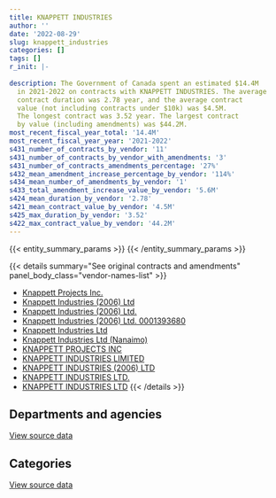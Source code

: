 ```yaml
---
title: KNAPPETT INDUSTRIES
author: ''
date: '2022-08-29'
slug: knappett_industries
categories: []
tags: []
r_init: |-
  
description: The Government of Canada spent an estimated $14.4M
  in 2021-2022 on contracts with KNAPPETT INDUSTRIES. The average
  contract duration was 2.78 year, and the average contract
  value (not including contracts under $10k) was $4.5M.
  The longest contract was 3.52 year. The largest contract
  by value (including amendments) was $44.2M.
most_recent_fiscal_year_total: '14.4M'
most_recent_fiscal_year_year: '2021-2022'
s431_number_of_contracts_by_vendor: '11'
s431_number_of_contracts_by_vendor_with_amendments: '3'
s431_number_of_contracts_amendments_percentage: '27%'
s432_mean_amendment_increase_percentage_by_vendor: '114%'
s434_mean_number_of_amendments_by_vendor: '1'
s433_total_amendment_increase_value_by_vendor: '5.6M'
s424_mean_duration_by_vendor: '2.78'
s421_mean_contract_value_by_vendor: '4.5M'
s425_max_duration_by_vendor: '3.52'
s422_max_contract_value_by_vendor: '44.2M'
---
```


<script src="/rmarkdown-libs/htmlwidgets/htmlwidgets.js"></script>
<link href="/rmarkdown-libs/datatables-css/datatables-crosstalk.css" rel="stylesheet" />
<script src="/rmarkdown-libs/datatables-binding/datatables.js"></script>
<script src="/rmarkdown-libs/jquery/jquery-3.6.0.min.js"></script>
<link href="/rmarkdown-libs/dt-core-bootstrap/css/dataTables.bootstrap.min.css" rel="stylesheet" />
<link href="/rmarkdown-libs/dt-core-bootstrap/css/dataTables.bootstrap.extra.css" rel="stylesheet" />
<script src="/rmarkdown-libs/dt-core-bootstrap/js/jquery.dataTables.min.js"></script>
<script src="/rmarkdown-libs/dt-core-bootstrap/js/dataTables.bootstrap.min.js"></script>
<link href="/rmarkdown-libs/crosstalk/css/crosstalk.min.css" rel="stylesheet" />
<script src="/rmarkdown-libs/crosstalk/js/crosstalk.min.js"></script>
<script src="/rmarkdown-libs/htmlwidgets/htmlwidgets.js"></script>
<link href="/rmarkdown-libs/datatables-css/datatables-crosstalk.css" rel="stylesheet" />
<script src="/rmarkdown-libs/datatables-binding/datatables.js"></script>
<script src="/rmarkdown-libs/jquery/jquery-3.6.0.min.js"></script>
<link href="/rmarkdown-libs/dt-core-bootstrap/css/dataTables.bootstrap.min.css" rel="stylesheet" />
<link href="/rmarkdown-libs/dt-core-bootstrap/css/dataTables.bootstrap.extra.css" rel="stylesheet" />
<script src="/rmarkdown-libs/dt-core-bootstrap/js/jquery.dataTables.min.js"></script>
<script src="/rmarkdown-libs/dt-core-bootstrap/js/dataTables.bootstrap.min.js"></script>
<link href="/rmarkdown-libs/crosstalk/css/crosstalk.min.css" rel="stylesheet" />
<script src="/rmarkdown-libs/crosstalk/js/crosstalk.min.js"></script>

{{< entity_summary_params >}}
{{< /entity_summary_params >}}

{{< details summary="See original contracts and amendments" panel_body_class="vendor-names-list" >}}
- [Knappett Projects Inc.](https://search.open.canada.ca/en/ct/?sort=contract_value_f%20desc&page=1&search_text=%22Knappett%20Projects%20Inc.%22)
- [Knappett Industries (2006) Ltd](https://search.open.canada.ca/en/ct/?sort=contract_value_f%20desc&page=1&search_text=%22Knappett%20Industries%20%282006%29%20Ltd%22)
- [Knappett Industries (2006) Ltd.](https://search.open.canada.ca/en/ct/?sort=contract_value_f%20desc&page=1&search_text=%22Knappett%20Industries%20%282006%29%20Ltd.%22)
- [Knappett Industries (2006) Ltd. 0001393680](https://search.open.canada.ca/en/ct/?sort=contract_value_f%20desc&page=1&search_text=%22Knappett%20Industries%20%282006%29%20Ltd.%20%200001393680%22)
- [Knappett Industries Ltd](https://search.open.canada.ca/en/ct/?sort=contract_value_f%20desc&page=1&search_text=%22Knappett%20Industries%20Ltd%22)
- [Knappett Industries Ltd (Nanaimo)](https://search.open.canada.ca/en/ct/?sort=contract_value_f%20desc&page=1&search_text=%22Knappett%20Industries%20Ltd%20%28Nanaimo%29%22)
- [KNAPPETT PROJECTS INC](https://search.open.canada.ca/en/ct/?sort=contract_value_f%20desc&page=1&search_text=%22KNAPPETT%20PROJECTS%20INC%22)
- [KNAPPETT INDUSTRIES LIMITED](https://search.open.canada.ca/en/ct/?sort=contract_value_f%20desc&page=1&search_text=%22KNAPPETT%20INDUSTRIES%20LIMITED%22)
- [KNAPPETT INDUSTRIES (2006) LTD](https://search.open.canada.ca/en/ct/?sort=contract_value_f%20desc&page=1&search_text=%22KNAPPETT%20INDUSTRIES%20%282006%29%20LTD%22)
- [KNAPPETT INDUSTRIES LTD.](https://search.open.canada.ca/en/ct/?sort=contract_value_f%20desc&page=1&search_text=%22KNAPPETT%20INDUSTRIES%20LTD.%22)
- [KNAPPETT INDUSTRIES LTD](https://search.open.canada.ca/en/ct/?sort=contract_value_f%20desc&page=1&search_text=%22KNAPPETT%20INDUSTRIES%20LTD%22)
{{< /details >}}

## Departments and agencies

<div id="htmlwidget-1" style="width:100%;height:auto;" class="datatables html-widget"></div>
<script type="application/json" data-for="htmlwidget-1">{"x":{"style":"bootstrap","filter":"none","vertical":false,"data":[["<a href=\"/departments/dnd-mdn/\">National Defence<\/a>"],[22408.16],[9261103.4],[14272701.79],[14355934.8]],"container":"<table class=\"table table-striped table-hover row-border order-column display\">\n  <thead>\n    <tr>\n      <th>Department<\/th>\n      <th>2018-2019<\/th>\n      <th>2019-2020<\/th>\n      <th>2020-2021<\/th>\n      <th>2021-2022<\/th>\n    <\/tr>\n  <\/thead>\n<\/table>","options":{"order":[[4,"desc"]],"pageLength":10,"autoWidth":true,"columnDefs":[{"targets":1,"render":"function(data, type, row, meta) {\n    return type !== 'display' ? data : DTWidget.formatCurrency(data, \"$\", 2, 3, \",\", \".\", true, null);\n  }"},{"targets":2,"render":"function(data, type, row, meta) {\n    return type !== 'display' ? data : DTWidget.formatCurrency(data, \"$\", 2, 3, \",\", \".\", true, null);\n  }"},{"targets":3,"render":"function(data, type, row, meta) {\n    return type !== 'display' ? data : DTWidget.formatCurrency(data, \"$\", 2, 3, \",\", \".\", true, null);\n  }"},{"targets":4,"render":"function(data, type, row, meta) {\n    return type !== 'display' ? data : DTWidget.formatCurrency(data, \"$\", 2, 3, \",\", \".\", true, null);\n  }"},{"width":"16%","targets":[1,2,3,4]},{"className":"dt-right","targets":[1,2,3,4]}],"orderClasses":false}},"evals":["options.columnDefs.0.render","options.columnDefs.1.render","options.columnDefs.2.render","options.columnDefs.3.render"],"jsHooks":[]}</script>
<p class="text-right">
<a href="https://github.com/GoC-Spending/contracts-data/tree/main/data/out/vendors/knappett_industries/summary_by_fiscal_year_by_department.csv" class="source-data-link btn btn-link">View source data</a>
</p>

## Categories

<div id="htmlwidget-2" style="width:100%;height:auto;" class="datatables html-widget"></div>
<script type="application/json" data-for="htmlwidget-2">{"x":{"style":"bootstrap","filter":"none","vertical":false,"data":[["<a href=\"/categories/facilities_and_construction/\">Facilities and construction<\/a>"],[22408.16],[9261103.4],[14272701.79],[14355934.8]],"container":"<table class=\"table table-striped table-hover row-border order-column display\">\n  <thead>\n    <tr>\n      <th>Category<\/th>\n      <th>2018-2019<\/th>\n      <th>2019-2020<\/th>\n      <th>2020-2021<\/th>\n      <th>2021-2022<\/th>\n    <\/tr>\n  <\/thead>\n<\/table>","options":{"order":[[4,"desc"]],"dom":"t","pageLength":30,"autoWidth":true,"columnDefs":[{"targets":1,"render":"function(data, type, row, meta) {\n    return type !== 'display' ? data : DTWidget.formatCurrency(data, \"$\", 2, 3, \",\", \".\", true, null);\n  }"},{"targets":2,"render":"function(data, type, row, meta) {\n    return type !== 'display' ? data : DTWidget.formatCurrency(data, \"$\", 2, 3, \",\", \".\", true, null);\n  }"},{"targets":3,"render":"function(data, type, row, meta) {\n    return type !== 'display' ? data : DTWidget.formatCurrency(data, \"$\", 2, 3, \",\", \".\", true, null);\n  }"},{"targets":4,"render":"function(data, type, row, meta) {\n    return type !== 'display' ? data : DTWidget.formatCurrency(data, \"$\", 2, 3, \",\", \".\", true, null);\n  }"},{"width":"16%","targets":[1,2,3,4]},{"className":"dt-right","targets":[1,2,3,4]}],"orderClasses":false,"lengthMenu":[10,25,30,50,100]}},"evals":["options.columnDefs.0.render","options.columnDefs.1.render","options.columnDefs.2.render","options.columnDefs.3.render"],"jsHooks":[]}</script>
<p class="text-right">
<a href="https://github.com/GoC-Spending/contracts-data/tree/main/data/out/vendors/knappett_industries/summary_by_fiscal_year_by_category.csv" class="source-data-link btn btn-link">View source data</a>
</p>
